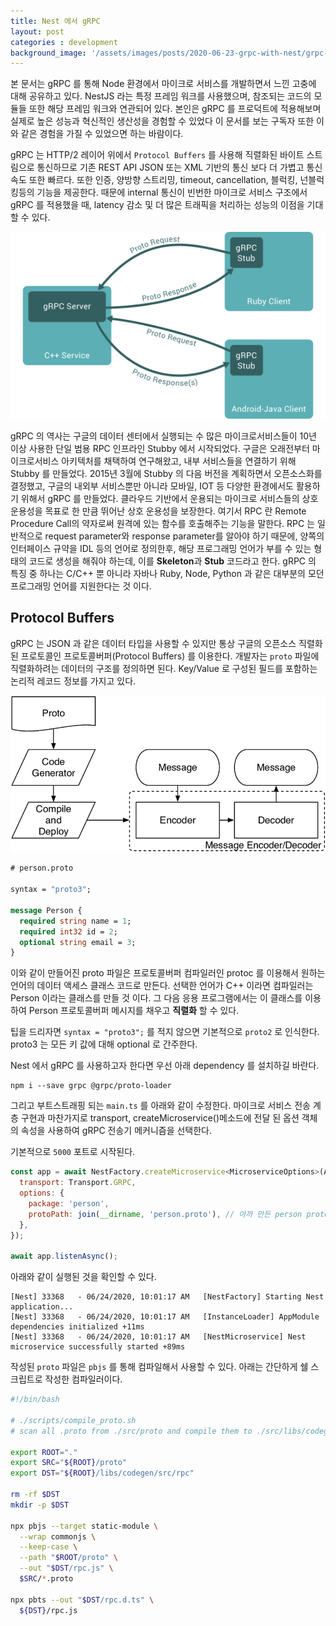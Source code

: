 ```yaml
---
title: Nest 에서 gRPC
layout: post
categories : development
background_image: '/assets/images/posts/2020-06-23-grpc-with-nest/grpc-thumbnail.png'
---
```


본 문서는 gRPC 를 통해 Node 환경에서 마이크로 서비스를 개발하면서 느낀 고충에 대해 공유하고 있다.
NestJS 라는 특정 프레임 워크를 사용했으며, 참조되는 코드의 모듈들 또한 해당 프레임 워크와 연관되어 있다. 본인은 gRPC 를 프로덕트에 적용해보며 실제로 높은 성능과 혁신적인 생산성을 경험할 수 있었다 이 문서를 보는 구독자 또한 이와 같은 경험을 가질 수 있었으면 하는 바람이다. 

gRPC 는 HTTP/2 레이어 위에서 `Protocol Buffers` 를 사용해 직렬화된 바이트 스트림으로 통신하므로 기존 REST API JSON 또는 XML 기반의 통신 보다 더 가볍고 통신 속도 또한 빠르다. 또한 인증, 양방향 스트리밍, timeout, cancellation, 블럭킹, 넌블럭킹등의 기능을 제공한다.
때문에 internal 통신이 빈번한 마이크로 서비스 구조에서 gRPC 를 적용했을 때, latency 감소 및 더 많은 트래픽을 처리하는 성능의 이점을 기대할 수 있다.

![](/assets/images/posts/2020-06-23-grpc-with-nest/grpc-thumbnail.png)

gRPC 의 역사는 구글의 데이터 센터에서 실행되는 수 많은 마이크로서비스들이 10년 이상 사용한 단일 범용 RPC 인프라인 Stubby 에서 시작되었다. 구글은 오래전부터 마이크로서비스 아키텍처를 채택하여 연구해왔고, 내부 서비스들을 연결하기 위해 Stubby 를 만들었다. 2015년 3월에 Stubby 의 다음 버전을 계획하면서 오픈소스화를 결정했고, 구글의 내외부 서비스뿐만 아니라 모바일, IOT 등 다양한 환경에서도 활용하기 위해서 gRPC 를 만들었다. 클라우드 기반에서 운용되는 마이크로 서비스들의 상호운용성을 목표로 한 만큼 뛰어난 상호 운용성을 보장한다.  여기서 RPC 란 Remote Procedure Call의 약자로써 원격에 있는 함수를 호출해주는 기능을 말한다. RPC 는 일반적으로 request parameter와 response parameter를 알아야 하기 때문에, 양쪽의 인터페이스 규약을 IDL 등의 언어로 정의한후, 해당 프로그래밍 언어가 부를 수 있는 형태의 코드로 생성을 해줘야 하는데, 이를 **Skeleton**과 **Stub** 코드라고 한다.
gRPC 의 특징 중 하나는 C/C++ 뿐 아니라 자바나 Ruby, Node, Python 과 같은 대부분의 모던 프로그래밍 언어를 지원한다는 것 이다.


## Protocol Buffers

gRPC 는 JSON 과 같은 데이터 타입을 사용할 수 있지만 통상 구글의 오픈소스 직렬화된 프로토콜인 프로토콜버퍼(Protocol Buffers) 를 이용한다. 개발자는 `proto` 파일에 직렬화하려는 데이터의 구조를 정의하면 된다. Key/Value 로 구성된 필드를 포함하는 논리적 레코드 정보를 가지고 있다.

![](assets/images/posts/2020-06-23-grpc-with-nest/To-use-Protocol-Buffers-it-is-necessary-to-generate-code-for-each-message-that-needs.png)

```proto
# person.proto 

syntax = "proto3";

message Person {
  required string name = 1;
  required int32 id = 2;
  optional string email = 3;
}
```

이와 같이 만들어진 proto 파일은 프로토콜버퍼 컴파일러인 protoc 를 이용해서 원하는 언어의 데이터 액세스 클래스 코드로 만든다. 선택한 언어가 C++ 이라면 컴파일러는 Person 이라는 클래스를 만들 것 이다. 그 다음 응용 프로그램에서는 이 클래스를 이용하여 Person 프로토콜버퍼 메시지를 채우고 **직렬화** 할 수 있다.

팁을 드리자면 `syntax = "proto3";` 를 적지 않으면 기본적으로 `proto2` 로 인식한다.
proto3 는 모든 키 값에 대해 optional 로 간주한다.

Nest 에서 gRPC 를 사용하고자 한다면 우선 아래 dependency 를 설치하길 바란다.

```
npm i --save grpc @grpc/proto-loader
```

그리고 부트스트래핑 되는 `main.ts` 를 아래와 같이 수정한다.
마이크로 서비스 전송 계층 구현과 마찬가지로 transport, createMicroservice()메소드에 전달 된 옵션 객체 의 속성을 사용하여 gRPC 전송기 메커니즘을 선택한다.

기본적으로 `5000` 포트로 시작된다.

```javascript
const app = await NestFactory.createMicroservice<MicroserviceOptions>(AppModule, {
  transport: Transport.GRPC,
  options: {
    package: 'person',
    protoPath: join(__dirname, 'person.proto'), // 아까 만든 person proto 경로
  },
});

await app.listenAsync();
```

아래와 같이 실행된 것을 확인할 수 있다.

```
[Nest] 33368   - 06/24/2020, 10:01:17 AM   [NestFactory] Starting Nest application...
[Nest] 33368   - 06/24/2020, 10:01:17 AM   [InstanceLoader] AppModule dependencies initialized +11ms
[Nest] 33368   - 06/24/2020, 10:01:17 AM   [NestMicroservice] Nest microservice successfully started +89ms
```

작성된 `proto` 파일은 `pbjs` 를 통해 컴파일해서 사용할 수 있다.
아래는 간단하게 쉘 스크립트로 작성한 컴파일러이다.


```sh
#!/bin/bash
​
# ./scripts/compile_proto.sh
# scan all .proto from ./src/proto and compile them to ./src/libs/codegen/rpc.js & rpc.d.ts
​
export ROOT="."
export SRC="${ROOT}/proto"
export DST="${ROOT}/libs/codegen/src/rpc"
​
rm -rf $DST
mkdir -p $DST
​
npx pbjs --target static-module \
  --wrap commonjs \
  --keep-case \
  --path "$ROOT/proto" \
  --out "$DST/rpc.js" \
  $SRC/*.proto
​
npx pbts --out "$DST/rpc.d.ts" \
  ${DST}/rpc.js
```